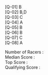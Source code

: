 [Q-01] B\
[Q-02] B,D\
[Q-03] C\
[Q-04] A\
[Q-05] B\
[Q-06] B\
[Q-07] C\
[Q-08] A


Number of Racers : \
Median Score     : \
Top Score        : \
Qualifying Score : 